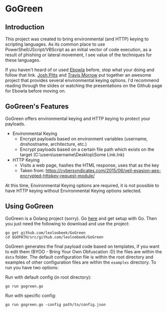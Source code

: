 # GoGreen

## Introduction
This project was created to bring environmental (and HTTP) keying to scripting languages. As its common place to use PowerShell/JScript/VBScript as an initial vector of code execution, as a result of phishing or lateral movement, I see value of the techniques for these languages.

If you haven't heard of or used [Ebowla](https://github.com/Genetic-Malware/Ebowla) before, stop what your doing and follow that link. [Josh Pitts](https://twitter.com/midnite_runr) and [Travis Morrow](https://twitter.com/wired33) put together an awesome project that provides several environmental keying options. I'd recommend reading through the slides or watching the presentations on the Github page for Ebowla before moving on.

## GoGreen's Features

GoGreen offers environmental keying and HTTP keying to protect your payloads. 

- Environmental Keying
  - Encrypt payloads based on environment variables (username, dnshostname, architecture, etc.)
  - Encrypt payloads based on a certain file path which exists on the target (C:\users\username\Desktop\Some Link.lnk)
- HTTP Keying
  - Visits a web page, hashes the HTML response, uses that as the key
  - Taken from: https://cybersyndicates.com/2015/06/veil-evasion-aes-encrypted-httpkey-request-module/
  
At this time, Environmental Keying options are required, it is not possible to have HTTP keying without Environmental Keying options selected.

## Using GoGreen
GoGreen is a Golang project (sorry). Go [here](https://golang.org/doc/install) and get setup with Go. Then you just need the following to download and use the project:
```
go get github.com/leoloobeek/GoGreen
cd $GOPATH/src/github.com/leoloobeek/GoGreen
```

GoGreen generates the final payload code based on templates, if you want to edit them (BYOO - Bring Your Own Obfuscation :D) the files are within the `data` folder. The default configuration file is within the root directory and examples of other configuration files are within the `examples` directory. To run you have two options:

Run with default config (in root directory): 
```
go run gogreen.go
```
Run with specific config:
```
go run gogreen.go -config path/to/config.json
```
